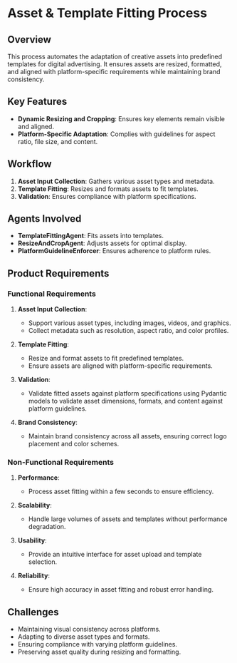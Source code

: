 # Asset & Template Fitting Process

## Overview

This process automates the adaptation of creative assets into predefined templates for digital advertising. It ensures assets are resized, formatted, and aligned with platform-specific requirements while maintaining brand consistency.

## Key Features

- **Dynamic Resizing and Cropping**: Ensures key elements remain visible and aligned.
- **Platform-Specific Adaptation**: Complies with guidelines for aspect ratio, file size, and content.

## Workflow

1. **Asset Input Collection**: Gathers various asset types and metadata.
2. **Template Fitting**: Resizes and formats assets to fit templates.
3. **Validation**: Ensures compliance with platform specifications.

## Agents Involved

- **TemplateFittingAgent**: Fits assets into templates.
- **ResizeAndCropAgent**: Adjusts assets for optimal display.
- **PlatformGuidelineEnforcer**: Ensures adherence to platform rules.

## Product Requirements

### Functional Requirements

1. **Asset Input Collection**:
   - Support various asset types, including images, videos, and graphics.
   - Collect metadata such as resolution, aspect ratio, and color profiles.

2. **Template Fitting**:
   - Resize and format assets to fit predefined templates.
   - Ensure assets are aligned with platform-specific requirements.

3. **Validation**:
   - Validate fitted assets against platform specifications using Pydantic models to validate asset dimensions, formats, and content against platform guidelines.

4. **Brand Consistency**:
   - Maintain brand consistency across all assets, ensuring correct logo placement and color schemes.

### Non-Functional Requirements

1. **Performance**:
   - Process asset fitting within a few seconds to ensure efficiency.

2. **Scalability**:
   - Handle large volumes of assets and templates without performance degradation.

3. **Usability**:
   - Provide an intuitive interface for asset upload and template selection.

4. **Reliability**:
   - Ensure high accuracy in asset fitting and robust error handling.

## Challenges

- Maintaining visual consistency across platforms.
- Adapting to diverse asset types and formats.
- Ensuring compliance with varying platform guidelines.
- Preserving asset quality during resizing and formatting.
